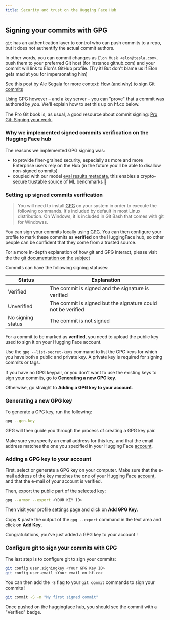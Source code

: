 ```yaml
---
title: Security and trust on the Hugging Face Hub
---
```


## Signing your commits with GPG

`git` has an authentication layer to control who can push commits to a repo, but it does not authentify the actual commit authors.

In other words, you can commit changes as `Elon Musk <elon@tesla.com>`, push them to your preferred Git host (for instance github.com) and your commit will link to Elon's GitHub profile. (Try it! But don't blame us if Elon gets mad at you for impersonating him)

See this post by Ale Segala for more context: [How (and why) to sign Git commits](https://withblue.ink/2020/05/17/how-and-why-to-sign-git-commits.html)

Using GPG however – and a key server – you can "prove" that a commit was authored by *you*. We'll explain how to set this up on hf.co below.

The Pro Git book is, as usual, a good resource about commit signing: [Pro Git: Signing your work](https://git-scm.com/book/en/v2/Git-Tools-Signing-Your-Work).


### Why we implemented signed commits verification on the Hugging Face hub

The reasons we implemented GPG signing was:
- to provide finer-grained security, especially as more and more Enterprise users rely on the Hub (in the future you'll be able to disallow non-signed commits)
- coupled with our model [eval results metadata](https://github.com/huggingface/huggingface_hub/blame/main/modelcard.md), this enables a crypto-secure trustable source of ML benchmarks 🤯 

### Setting up signed commits verification

> You will need to install [GPG](https://gnupg.org/) on your system in order to execute the following commands.
> It's included by default in most Linux distribution.
> On Windows, it is included in Git Bash that comes with git for Windowss.

You can sign your commits locally using [GPG](https://gnupg.org/).
You can then configure your profile to mark these commits as **verified** on the HuggingFace hub,
so other people can be confident that they come from a trusted source.

For a more in-depth explanation of how git and GPG interact, please visit the the [git documentation on the subject](https://git-scm.com/book/en/v2/Git-Tools-Signing-Your-Work)

Commits can have the following signing statuses:

| Status            | Explanation                                                  |
| ----------------- | ------------------------------------------------------------ |
| Verified          | The commit is signed and the signature is verified           |
| Unverified        | The commit is signed but the signature could not be verified |
| No signing status | The commit is not signed                                     |

For a commit to be marked as **verified**, you need to upload the public key used to sign it on your Hugging Face account.

Use the `gpg --list-secret-keys` command to list the GPG keys for which you have both a public and private key.
A private key is required for signing commits or tags.

If you have no GPG keypair, or you don't want to use the existing keys to sign your commits, go to **Generating a new GPG key**.

Otherwise, go straight to **Adding a GPG key to your account**.

### Generating a new GPG key

To generate a GPG key, run the following:

```bash
gpg --gen-key
```

GPG will then guide you through the process of creating a GPG key pair.

Make sure you specify an email address for this key, and that the email address matches the one you specified in your Hugging Face [account](https://huggingface.co/settings/account).

### Adding a GPG key to your account

First, select or generate a GPG key on your computer. Make sure that the e-mail address of the key matches the one of your Hugging Face [account](https://huggingface.co/settings/account),
and that the e-mail of your account is verified.

Then, export the public part of the selected key:

```bash
gpg --armor --export <YOUR KEY ID>
```

Then visit your profile [settings page](https://huggingface.co/settings/keys) and click on **Add GPG Key**.

Copy & paste the output of the `gpg --export` command in the text area and click on **Add Key**.

Congratulations, you've just added a GPG key to your account !

### Configure git to sign your commits with GPG

The last step is to configure git to sign your commits:

```bash
git config user.signingkey <Your GPG Key ID>
git config user.email <Your email on hf.co>
```

You can then add the `-S` flag to your `git commit` commands to sign your commits !

```bash
git commit -S -m "My first signed commit"
```

Once pushed on the huggingface hub, you should see the commit with a "Verified" badge.
